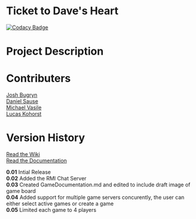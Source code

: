 <h1>Ticket to Dave's Heart</h1>

[![Codacy Badge](https://api.codacy.com/project/badge/Grade/2ac0aae70b3a43779d96e53e8b02921c)](https://www.codacy.com/app/Lucas-Kohorst/ticketToRide?utm_source=github.com&amp;utm_medium=referral&amp;utm_content=tickettodavesheart/ticketToRide&amp;utm_campaign=Badge_Grade)

<h1>Project Description</h1>

<h1>Contributers</h1>
<a href="https://github.com/bugryn-josh">Josh Bugryn</a><br>
<a href="https://github.com/danielsause">Daniel Sause</a><br>
<a href="https://github.com/michaelvasile">Michael Vasile</a><br>
<a href="https://github.com/lucas-kohorst">Lucas Kohorst</a><br>

<h1>Version History</h1>

<a href="https://github.com/tickettodavesheart/ticketToRide/wiki">Read the Wiki</a><br>
<a href="docs/allclasses-index.html">Read the Documentation</a>

<strong>0.01</strong> Intial Release<br>
<strong>0.02</strong> Added the RMI Chat Server<br>
<strong>0.03</strong> Created GameDocumentation.md and edited to include draft image of game board<br>
<strong>0.04</strong> Added support for multiple game servers concurently, the user can either select active games or create a game<br>
<strong>0.05</strong> Limited each game to 4 players<br>
